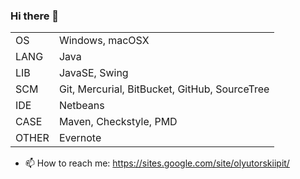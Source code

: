 ### Hi there 👋

| | |
| --- | --- |
| OS | Windows, macOSX |
| LANG | Java |
| LIB | JavaSE, Swing |
| SCM | Git, Mercurial, BitBucket, GitHub, SourceTree |
| IDE | Netbeans |
| CASE | Maven, Checkstyle, PMD |
| OTHER | Evernote |


+ 📫 How to reach me: https://sites.google.com/site/olyutorskiipit/

<!--
**olyutorskii/olyutorskii** is a ✨ _special_ ✨ repository because its `README.md` (this file) appears on your GitHub profile.

Here are some ideas to get you started:

- 🔭 I’m currently working on ...
- 🌱 I’m currently learning ...
- 👯 I’m looking to collaborate on ...
- 🤔 I’m looking for help with ...
- 💬 Ask me about ...
- 📫 How to reach me: ...
- 😄 Pronouns: ...
- ⚡ Fun fact: ...
-->

